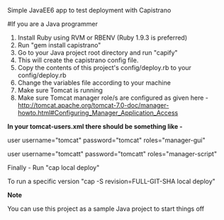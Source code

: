 Simple JavaEE6 app to test deployment with Capistrano

#If you are a Java programmer

1. Install Ruby using RVM or RBENV (Ruby 1.9.3 is preferred)
2. Run "gem install capistrano"
3. Go to your Java project root directory and run "capify"
4. This will create the capistrano config file.
5. Copy the contents of this project's config/deploy.rb to your config/deploy.rb
6. Change the variables file according to your machine
7. Make sure Tomcat is running
8. Make sure Tomcat manager role/s are configured as given here - http://tomcat.apache.org/tomcat-7.0-doc/manager-howto.html#Configuring_Manager_Application_Access

__In your tomcat-users.xml there should be something like -__

user username="tomcat" password="tomcat" roles="manager-gui"

user username="tomcatt" password="tomcatt" roles="manager-script"

Finally - Run "cap local deploy"

To run a specific version "cap -S revision=FULL-GIT-SHA local deploy"

__Note__

You can use this project as a sample Java project to start things off